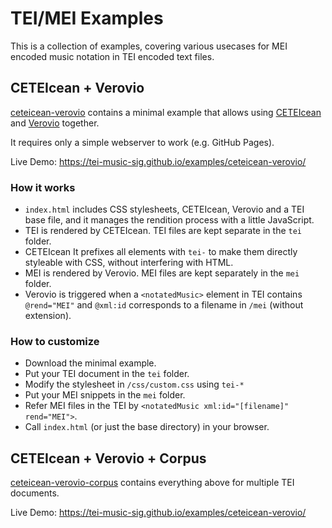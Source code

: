 # TEI/MEI Examples

This is a collection of examples, covering various usecases for MEI encoded music notation in TEI encoded text files.

## CETEIcean + Verovio

[ceteicean-verovio](ceteicean-verovio) contains a minimal example that allows using [CETEIcean](https://teic.github.io/CETEIcean) and [Verovio](https://www.verovio.org) together.

It requires only a simple webserver to work (e.g. GitHub Pages).

Live Demo: https://tei-music-sig.github.io/examples/ceteicean-verovio/

### How it works

- `index.html` includes CSS stylesheets, CETEIcean, Verovio and a TEI base file, and it manages the rendition process with a little JavaScript.
- TEI is rendered by CETEIcean. TEI files are kept separate in the `tei` folder.
- CETEIcean It prefixes all elements with `tei-` to make them directly styleable with CSS, without interfering with HTML.
- MEI is rendered by Verovio. MEI files are kept separately in the `mei` folder.
- Verovio is triggered when a `<notatedMusic>` element in TEI contains `@rend="MEI"` and `@xml:id` corresponds to a filename in `/mei` (without extension).

### How to customize

- Download the minimal example.
- Put your TEI document in the `tei` folder.
- Modify the stylesheet in `/css/custom.css` using `tei-*`
- Put your MEI snippets in the `mei` folder.
- Refer MEI files in the TEI by `<notatedMusic xml:id="[filename]" rend="MEI">`.
- Call `index.html` (or just the base directory) in your browser.

## CETEIcean + Verovio + Corpus

[ceteicean-verovio-corpus](ceteicean-verovio-corpus) contains everything above for multiple TEI documents.

Live Demo: https://tei-music-sig.github.io/examples/ceteicean-verovio/
